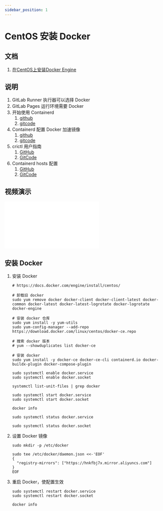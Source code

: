 ```yaml
---
sidebar_position: 1
---
```


# CentOS 安装 Docker

## 文档

1. [在CentOS上安装Docker Engine](https://docs.docker.com/engine/install/centos/)

## 说明

1. GitLab Runner 执行器可以选择 Docker
2. GitLab Pages 运行环境需要 Docker
3. 开始使用 Containerd
    1. [github](https://github.com/containerd/containerd/blob/main/docs/getting-started.md)
    2. [gitcode](https://gitcode.net/mirrors/containerd/containerd/-/blob/main/docs/getting-started.md)
4. Containerd 配置 Docker 加速镜像
    1. [github](https://github.com/containerd/containerd/blob/main/docs/cri/registry.md)
    2. [gitcode](https://gitcode.net/mirrors/containerd/containerd/-/blob/main/docs/cri/registry.md)
5. crictl 用户指南
    1. [GitHub](https://github.com/containerd/containerd/blob/main/docs/cri/crictl.md)
    2. [GitCode](https://gitcode.net/mirrors/containerd/containerd/-/blob/main/docs/cri/crictl.md)
6. Containerd hosts 配置
   1. [GitHub](https://github.com/containerd/containerd/blob/main/docs/hosts.md)
   2. [GitCode](https://gitcode.net/mirrors/containerd/containerd/-/blob/main/docs/hosts.md)

## 视频演示

<iframe src="//player.bilibili.com/player.html?aid=225598588&bvid=BV1T8411c78e&cid=1042170079&page=1" scrolling="no" border="0" frameborder="no" framespacing="0" allowfullscreen="true"></iframe>

## 安装 Docker

1. 安装 Docker

    ```shell
    # https://docs.docker.com/engine/install/centos/
    
    # 卸载旧 docker
    sudo yum remove docker docker-client docker-client-latest docker-common docker-latest docker-latest-logrotate docker-logrotate docker-engine
   
    # 安装 docker 仓库
    sudo yum install -y yum-utils
    sudo yum-config-manager --add-repo https://download.docker.com/linux/centos/docker-ce.repo
    
    # 搜索 docker 版本
    # yum --showduplicates list docker-ce
    
    # 安装 docker
    sudo yum install -y docker-ce docker-ce-cli containerd.io docker-buildx-plugin docker-compose-plugin
    
    sudo systemctl enable docker.service
    sudo systemctl enable docker.socket
    
    systemctl list-unit-files | grep docker
    
    sudo systemctl start docker.service
    sudo systemctl start docker.socket
    
    docker info
    ```

    ```shell
    sudo systemctl status docker.service
    ```

    ```shell
    sudo systemctl status docker.socket
    ```

2. 设置 Docker 镜像

    ```shell
    sudo mkdir -p /etc/docker
    
    sudo tee /etc/docker/daemon.json <<-'EOF'
    {
      "registry-mirrors": ["https://hnkfbj7x.mirror.aliyuncs.com"]
    }
    EOF
    ```

3. 重启 Docker，使配置生效

    ```shell
    sudo systemctl restart docker.service
    sudo systemctl restart docker.socket
    
    docker info
    ```
